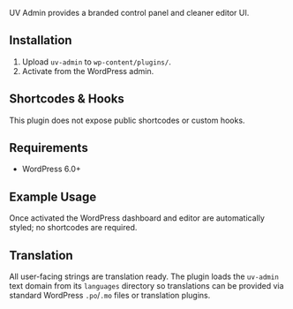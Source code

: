 UV Admin provides a branded control panel and cleaner editor UI.

## Installation
1. Upload `uv-admin` to `wp-content/plugins/`.
2. Activate from the WordPress admin.

## Shortcodes & Hooks
This plugin does not expose public shortcodes or custom hooks.

## Requirements
- WordPress 6.0+

## Example Usage
Once activated the WordPress dashboard and editor are automatically styled; no shortcodes are required.

## Translation
All user-facing strings are translation ready. The plugin loads the `uv-admin` text domain from its `languages` directory so translations can be provided via standard WordPress `.po`/`.mo` files or translation plugins.

